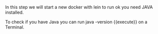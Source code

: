 In this step we will start a new docker with lein to run ok you need JAVA installed.

To check if you have Java you can run java -version {{execute}} on a Terminal.


